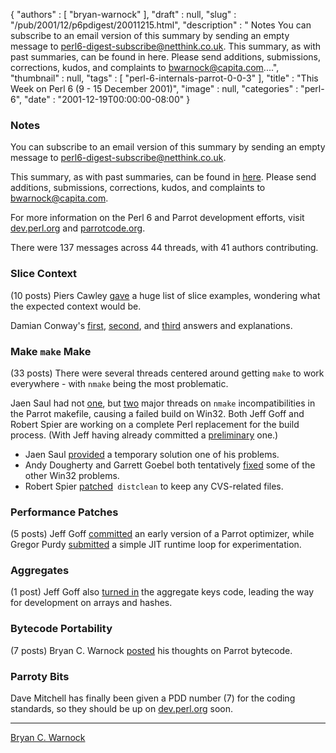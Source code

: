 {
   "authors" : [
      "bryan-warnock"
   ],
   "draft" : null,
   "slug" : "/pub/2001/12/p6pdigest/20011215.html",
   "description" : " Notes You can subscribe to an email version of this summary by sending an empty message to perl6-digest-subscribe@netthink.co.uk. This summary, as with past summaries, can be found in here. Please send additions, submissions, corrections, kudos, and complaints to bwarnock@capita.com....",
   "thumbnail" : null,
   "tags" : [
      "perl-6-internals-parrot-0-0-3"
   ],
   "title" : "This Week on Perl 6 (9 - 15 December 2001)",
   "image" : null,
   "categories" : "perl-6",
   "date" : "2001-12-19T00:00:00-08:00"
}



### <span id="Notes">Notes</span>

You can subscribe to an email version of this summary by sending an empty message to <perl6-digest-subscribe@netthink.co.uk>.

This summary, as with past summaries, can be found in [here](http://members.home.com/bcwarno/Perl6/digests/). Please send additions, submissions, corrections, kudos, and complaints to <bwarnock@capita.com>.

For more information on the Perl 6 and Parrot development efforts, visit [dev.perl.org](http://dev.perl.org/perl6/) and [parrotcode.org](http://www.parrotcode.org/).

There were 137 messages across 44 threads, with 41 authors contributing.

### <span id="Slice_Context">Slice Context</span>

(10 posts) Piers Cawley [gave](http://archive.develooper.com/perl6-language@perl.org/msg08814.html) a huge list of slice examples, wondering what the expected context would be.

Damian Conway's [first](http://archive.develooper.com/perl6-language@perl.org/msg08815.html), [second](http://archive.develooper.com/perl6-language@perl.org/msg08810.html), and [third](http://archive.develooper.com/perl6-language@perl.org/msg08813.html) answers and explanations.

### <span id="Make_make_Make">Make `make` Make</span>

(33 posts) There were several threads centered around getting `make` to work everywhere - with `nmake` being the most problematic.

Jaen Saul had not [one](http://archive.develooper.com/perl6-internals@perl.org/msg06952.html), but [two](http://archive.develooper.com/perl6-internals@perl.org/msg06969.html) major threads on `nmake` incompatibilities in the Parrot makefile, causing a failed build on Win32. Both Jeff Goff and Robert Spier are working on a complete Perl replacement for the build process. (With Jeff having already committed a [preliminary](http://archive.develooper.com/perl6-internals@perl.org/msg06989.html) one.)

-   Jaen Saul [provided](http://archive.develooper.com/perl6-internals@perl.org/msg06966.html) a temporary solution one of his problems.
-   Andy Dougherty and Garrett Goebel both tentatively [fixed](http://archive.develooper.com/perl6-internals@perl.org/msg07006.html) some of the other Win32 problems.
-   Robert Spier [patched](http://archive.develooper.com/perl6-internals@perl.org/msg07039.html)` distclean` to keep any CVS-related files.

### <span id="Performance_Patches">Performance Patches</span>

(5 posts) Jeff Goff [committed](http://archive.develooper.com/perl6-internals@perl.org/msg07017.html) an early version of a Parrot optimizer, while Gregor Purdy [submitted](http://archive.develooper.com/perl6-internals@perl.org/msg06941.html) a simple JIT runtime loop for experimentation.

### <span id="Aggregates">Aggregates</span>

(1 post) Jeff Goff also [turned in](http://archive.develooper.com/perl6-internals@perl.org/msg06939.html) the aggregate keys code, leading the way for development on arrays and hashes.

### <span id="Bytecode_Portability">Bytecode Portability</span>

(7 posts) Bryan C. Warnock [posted](http://archive.develooper.com/perl6-internals@perl.org/msg06918.html) his thoughts on Parrot bytecode.

### <span id="Parroty_Bits">Parroty Bits</span>

Dave Mitchell has finally been given a PDD number (7) for the coding standards, so they should be up on [dev.perl.org](http://dev.perl.org/perl6/pdd/) soon.

------------------------------------------------------------------------

[Bryan C. Warnock](http://members.home.com/bcwarno/Perl6/)

